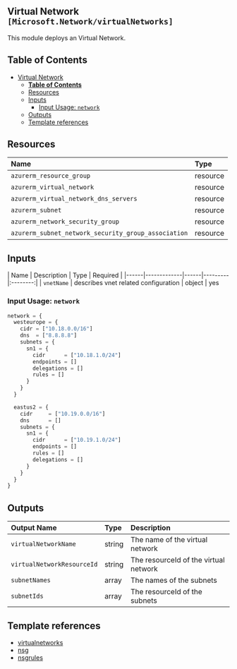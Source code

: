 ## Virtual Network `[Microsoft.Network/virtualNetworks]`

This module deploys an Virtual Network.

## Table of Contents

- [Virtual Network](#virtual-network)
  - [**Table of Contents**](#table-of-contents)
  - [Resources](#resources)
  - [Inputs](#inputs)
    - [Input Usage: `network`](#inputs-usage-network)
  - [Outputs](#outputs)
  - [Template references](#template-references)

## Resources

| Name | Type |
| :-- | :-- |
| `azurerm_resource_group` | resource |
| `azurerm_virtual_network` | resource |
| `azurerm_virtual_network_dns_servers` | resource |
| `azurerm_subnet` | resource |
| `azurerm_network_security_group` | resource |
| `azurerm_subnet_network_security_group_association` | resource |

## Inputs

| Name | Description | Type | Required |
|------|-------------|------|---------|:--------:|
| `vnetName` | describes vnet related configuration | object | yes

### Input Usage: `network`

```terraform
network = {
  westeurope = {
    cidr = ["10.18.0.0/16"]
    dns  = ["8.8.8.8"]
    subnets = {
      sn1 = {
        cidr      = ["10.18.1.0/24"]
        endpoints = []
        delegations = []
        rules = []
      }
    }
  }

  eastus2 = {
    cidr     = ["10.19.0.0/16"]
    dns      = []
    subnets = {
      sn1 = {
        cidr      = ["10.19.1.0/24"]
        endpoints = []
        rules = []
        delegations = []
      }
    }
  }
}
```

## Outputs

| Output Name | Type | Description |
| :-- | :-- | :-- |
| `virtualNetworkName` | string | The name of the virtual network |
| `virtualNetworkResourceId` | string | The resourceId of the virtual network |
| `subnetNames` | array | The names of the subnets |
| `subnetIds` | array | The resourceId of the subnets |


## Template references

- [virtualnetworks](https://docs.microsoft.com/en-us/azure/templates/microsoft.network/virtualnetworks?tabs=bicep)
- [nsg](https://docs.microsoft.com/en-us/azure/templates/microsoft.network/networksecuritygroups?tabs=bicep)
- [nsgrules](https://docs.microsoft.com/en-us/azure/templates/microsoft.network/networksecuritygroups/securityrules?tabs=bicep)
